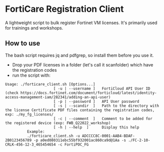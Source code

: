 # FortiCare Registration Client
A lightweight script to bulk register Fortinet VM licenses. It's primarily used for trainings and workshops.

## How to use
The bash script requires jq and pdfgrep, so install them before you use it.

- Drop your PDF licenses in a folder (let's call it scanfolder) which have the registration codes
- run the script with:

```
Usage: ./forticare_client.sh [Options...]
                      [ -u | --username ]   FortiCloud API User ID (check https://docs.fortinet.com/document/forticloud/latest/identity-access-management-iam/282341/adding-an-api-user) 
                      [ -p | --password ]   API User password
                      [ -s | --scandir  ]   Path to the directory with the license Certificate PDF files containing the registration codes, exp: ./my_fg_licenses/
                      [ -c | --comment  ]   Comment to be added for the registered device (exp: FWB_Q22022_workshop)
                      [ -h | --help  ]      Display this help
          Example:
          ./forticare_client.sh -u ADCCCC8C-0001-AAB4-BDAF-2B0123456789 -p a0ed080311ebc55bf932001ac860ca9d@1Aa -s ./FC-2-10-CRLK-456-12-3_465454654 -c FortiPOC_FG
```
